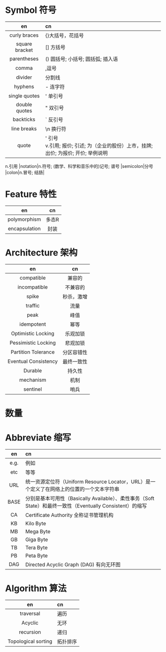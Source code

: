 # Symbol 符号
|en|cn
|:---:|:---|
|curly braces|{}大括号，花括号|
|square bracket|[] 方括号
|parentheses|() 圆括号; 小括号; 圆括弧; 插入语|
|comma| ,逗号
|divider| 分割线  
|hyphens| - 连字符
|single quotes|' 单引号
|double quotes|" 双引号
|backticks|` 反引号
|line breaks|\n 换行符
|quote|' 引号  <br>v.引用; 报价; 引述; 为（企业的股份）上市，挂牌; 出价; 为报价; 开价; 举例说明
n.引用
|notation|n.符号; (数学、科学和音乐中的)记号; 谱号
|semicolon|分号
|colon|n.冒号; 结肠|


# Feature 特性
|en|cn
|:---:|:---:|
|polymorphism| 多态R
|encapsulation| 封装

# Architecture 架构

|en|cn|
|:---:|:---:|
|compatible|兼容的   
|incompatible|不兼容的
|spike|秒杀，激增
|traffic| 流量
|peak|峰值
|idempotent| 幂等
|Optimistic Locking| 乐观加锁 
|Pessimistic Locking| 悲观加锁
|Partition Tolerance| 分区容错性
|Eventual Consistency|最终一致性
|Durable | 持久性
|mechanism|机制
|sentinel| 哨兵


# 数量


# Abbreviate 缩写
|en|cn|
|:---:|:---|
|e.g. | 例如
|etc | 等等
|URL| 统一资源定位符（Uniform Resource Locator，URL）是一个定义了在网络上的位置的一个文本字符串
|BASE| 分别是基本可用性（Basically Available）、柔性事务（Soft State）和最终一致性（Eventually Consistent）的缩写
|CA| Certificate Authority 全称证书管理机构
|KB|Kilo Byte
|MB|Mega Byte
|GB|Giga Byte
|TB|Tera Byte
|PB|Peta Byte
|DAG|Directed Acyclic Graph (DAG) 有向无环图


# Algorithm 算法
|en|cn|
|:---:|:---|
|traversal| 遍历
|Acyclic| 无环
|recursion|递归
|Topological sorting|拓扑排序